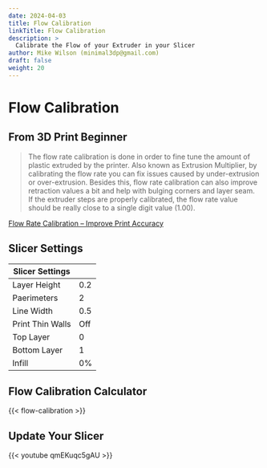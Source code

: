 ```yaml
---
date: 2024-04-03
title: Flow Calibration
linkTitle: Flow Calibration
description: >
  Calibrate the Flow of your Extruder in your Slicer
author: Mike Wilson (minimal3dp@gmail.com)
draft: false
weight: 20
---
```


# Flow Calibration

## From 3D Print Beginner

> The flow rate calibration is done in order to fine tune the amount of plastic extruded by the printer. Also known as Extrusion Multiplier, by calibrating the flow rate you can fix issues caused by under-extrusion or over-extrusion. Besides this, flow rate calibration can also improve retraction values a bit and help with bulging corners and layer seam.
> If the extruder steps are properly calibrated, the flow rate value should be really close to a single digit value (1.00).

[Flow Rate Calibration – Improve Print Accuracy](https://3dprintbeginner.com/flow-rate-calibration/)

## Slicer Settings

| Slicer Settings  |     |
| ---------------- | --- |
| Layer Height     | 0.2 |
| Paerimeters      | 2   |
| Line Width       | 0.5 |
| Print Thin Walls | Off |
| Top Layer        | 0   |
| Bottom Layer     | 1   |
| Infill           | 0%  |

## Flow Calibration Calculator

{{< flow-calibration >}}

## Update Your Slicer

{{< youtube qmEKuqc5gAU >}}
